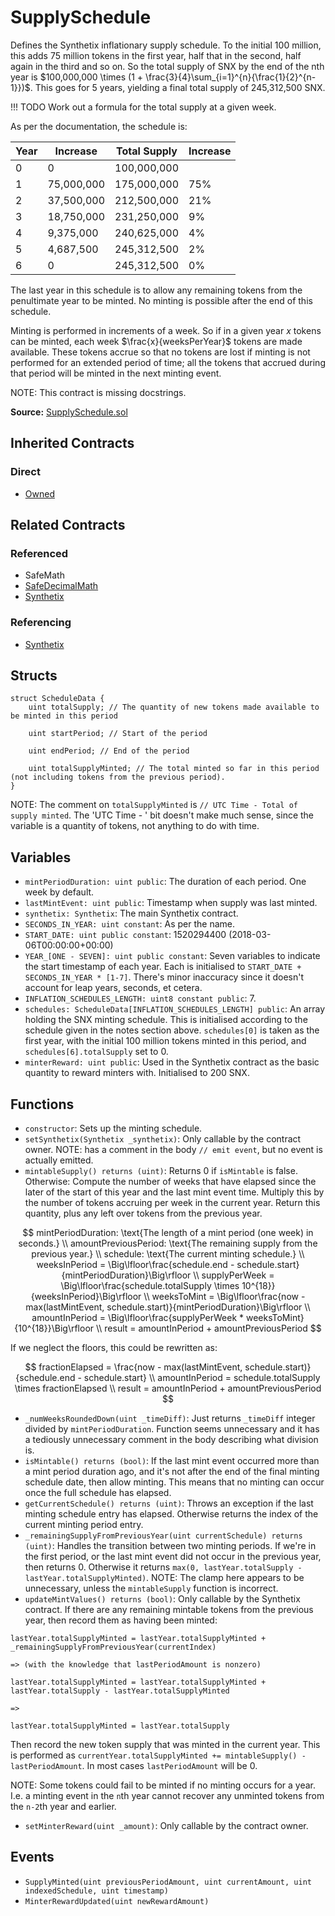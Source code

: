 # SupplySchedule

Defines the Synthetix inflationary supply schedule. To the initial 100 million, this adds 75 million tokens in the first year, half that in the second, half again in the third and so on. So the total supply of SNX by the end of the nth year is $100,000,000 \times (1 + \frac{3}{4}\sum_{i=1}^{n}{\frac{1}{2}^{n-1}})$. This goes for 5 years, yielding a final total supply of 245,312,500 SNX.

!!! TODO
    Work out a formula for the total supply at a given week.

As per the documentation, the schedule is:

Year |  Increase   | Total Supply | Increase
-----|-------------|--------------|---------
   0 |           0 |  100,000,000 |
   1 |  75,000,000 |  175,000,000 | 75%
   2 |  37,500,000 |  212,500,000 | 21%
   3 |  18,750,000 |  231,250,000 | 9%
   4 |   9,375,000 |  240,625,000 | 4%
   5 |   4,687,500 |  245,312,500 | 2%
   6 |           0 |  245,312,500 | 0%

The last year in this schedule is to allow any remaining tokens from the penultimate year to be minted. No minting is possible after the end of this schedule.

Minting is performed in increments of a week. So if in a given year $x$ tokens can be minted, each week $\frac{x}{weeksPerYear}$ tokens are made available. These tokens accrue so that no tokens are lost if minting is not performed for an extended period of time; all the tokens that accrued during that period will be minted in the next minting event.

NOTE: This contract is missing docstrings.

**Source:** [SupplySchedule.sol](https://github.com/Synthetixio/synthetix/blob/master/contracts/SupplySchedule.sol)


## Inherited Contracts

### Direct

* [Owned](Owned.md)

## Related Contracts

### Referenced

* SafeMath
* [SafeDecimalMath](SafeDecimalMath)
* [Synthetix](Synthetix.md)

### Referencing

* [Synthetix](Synthetix.md)

## Structs

```solidity
struct ScheduleData {
    uint totalSupply; // The quantity of new tokens made available to be minted in this period

    uint startPeriod; // Start of the period

    uint endPeriod; // End of the period

    uint totalSupplyMinted; // The total minted so far in this period (not including tokens from the previous period).
}
```

NOTE: The comment on `totalSupplyMinted` is `// UTC Time - Total of supply minted`. The 'UTC Time - ' bit doesn't make much sense, since the variable is a quantity of tokens, not anything to do with time.

## Variables

* `mintPeriodDuration: uint public`: The duration of each period. One week by default.
* `lastMintEvent: uint public`: Timestamp when supply was last minted.
* `synthetix: Synthetix`: The main Synthetix contract.
* `SECONDS_IN_YEAR: uint constant`: As per the name.
* `START_DATE: uint public constant`: 1520294400 (2018-03-06T00:00:00+00:00)
* `YEAR_[ONE - SEVEN]: uint public constant`: Seven variables to indicate the start timestamp of each year. Each is initialised to `START_DATE + SECONDS_IN_YEAR * [1-7]`. There's minor inaccuracy since it doesn't account for leap years, seconds, et cetera.
* `INFLATION_SCHEDULES_LENGTH: uint8 constant public`: 7.
* `schedules: ScheduleData[INFLATION_SCHEDULES_LENGTH] public`: An array holding the SNX minting schedule. This is initialised according to the schedule given in the notes section above. `schedules[0]` is taken as the first year, with the initial 100 million tokens minted in this period, and `schedules[6].totalSupply` set to 0.
* `minterReward: uint public`: Used in the Synthetix contract as the basic quantity to reward minters with. Initialised to 200 SNX.

## Functions

* `constructor`: Sets up the minting schedule.
* `setSynthetix(Synthetix _synthetix)`: Only callable by the contract owner. NOTE: has a comment in the body `// emit event`, but no event is actually emitted.
* `mintableSupply() returns (uint)`: Returns 0 if `isMintable` is false. Otherwise: Compute the number of weeks that have elapsed since the later of the start of this year and the last mint event time. Multiply this by the number of tokens accruing per week in the current year. Return this quantity, plus any left over tokens from the previous year.

$$
mintPeriodDuration: \text{The length of a mint period (one week) in seconds.} \\
amountPreviousPeriod: \text{The remaining supply from the previous year.} \\
schedule: \text{The current minting schedule.} \\
weeksInPeriod = \Big\lfloor\frac{schedule.end - schedule.start}{mintPeriodDuration}\Big\rfloor \\
supplyPerWeek = \Big\lfloor\frac{schedule.totalSupply \times 10^{18}}{weeksInPeriod}\Big\rfloor \\
weeksToMint = \Big\lfloor\frac{now - max(lastMintEvent, schedule.start)}{mintPeriodDuration}\Big\rfloor \\
amountInPeriod = \Big\lfloor\frac{supplyPerWeek * weeksToMint}{10^{18}}\Big\rfloor \\
result = amountInPeriod + amountPreviousPeriod
$$

If we neglect the floors, this could be rewritten as:

$$
fractionElapsed = \frac{now - max(lastMintEvent, schedule.start)}{schedule.end - schedule.start} \\
amountInPeriod = schedule.totalSupply \times fractionElapsed \\
result = amountInPeriod + amountPreviousPeriod
$$

* `_numWeeksRoundedDown(uint _timeDiff)`: Just returns `_timeDiff` integer divided by `mintPeriodDuration`. Function seems unnecessary and it has a tediously unnecessary comment in the body describing what division is.
* `isMintable() returns (bool)`: If the last mint event occurred more than a mint period duration ago, and it's not after the end of the final minting schedule date, then allow minting. This means that no minting can occur once the full schedule has elapsed.
* `getCurrentSchedule() returns (uint)`: Throws an exception if the last minting schedule entry has elapsed. Otherwise returns the index of the current minting period entry.
* `_remainingSupplyFromPreviousYear(uint currentSchedule) returns (uint)`: Handles the transition between two minting periods. If we're in the first period, or the last mint event did not occur in the previous year, then returns 0. Otherwise it returns `max(0, lastYear.totalSupply - lastYear.totalSupplyMinted)`. NOTE: The clamp here appears to be unnecessary, unless the `mintableSupply` function is incorrect.
* `updateMintValues() returns (bool)`: Only callable by the Synthetix contract. If there are any remaining mintable tokens from the previous year, then record them as having been minted:

```solidity
lastYear.totalSupplyMinted = lastYear.totalSupplyMinted + _remainingSupplyFromPreviousYear(currentIndex)

=> (with the knowledge that lastPeriodAmount is nonzero)

lastYear.totalSupplyMinted = lastYear.totalSupplyMinted + lastYear.totalSupply - lastYear.totalSupplyMinted

=>

lastYear.totalSupplyMinted = lastYear.totalSupply
```

Then record the new token supply that was minted in the current year. This is performed as `currentYear.totalSupplyMinted += mintableSupply() - lastPeriodAmount`. In most cases `lastPeriodAmount` will be 0.

NOTE: Some tokens could fail to be minted if no minting occurs for a year. I.e. a minting event in the `n`th year  cannot recover any unminted tokens from the `n-2`th year and earlier.

* `setMinterReward(uint _amount)`: Only callable by the contract owner.

## Events

* `SupplyMinted(uint previousPeriodAmount, uint currentAmount, uint indexedSchedule, uint timestamp)`
* `MinterRewardUpdated(uint newRewardAmount)`
